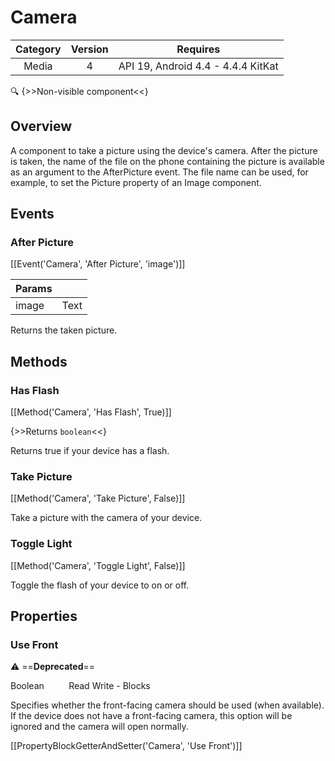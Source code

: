 # Camera

| Category | Version | Requires |
|:--------:|:-------:|:--------:|
|Media|4|API 19, Android 4.4 - 4.4.4 KitKat|

:mag: {>>Non-visible component<<}

## Overview

A component to take a picture using the device's camera. After the picture is taken, the name of the file on the phone containing the picture is available as an argument to the AfterPicture event. The file name can be used, for example, to set the Picture property of an Image component.

## Events

### After Picture

[[Event('Camera', 'After Picture', 'image')]]

| Params | []() |
|--------|------|
|image|Text|


Returns the taken picture.

## Methods

### Has Flash

[[Method('Camera', 'Has Flash', True)]]

{>>Returns `boolean`<<}

Returns true if your device has a flash.

### Take Picture

[[Method('Camera', 'Take Picture', False)]]

Take a picture with the camera of your device.

### Toggle Light

[[Method('Camera', 'Toggle Light', False)]]

Toggle the flash of your device to on or off.

## Properties

### Use Front

:warning: ==**Deprecated**==

<span class="chip chip-boolean">Boolean</span>&nbsp;&nbsp;&nbsp;&nbsp;&nbsp;&nbsp;&nbsp;&nbsp;&nbsp;&nbsp;<span class="chip chip-rw">Read</span> <span class="chip chip-rw">Write</span> - <span class="chip chip-bd">Blocks</span> 

Specifies whether the front-facing camera should be used (when available). If the device does not have a front-facing camera, this option will be ignored and the camera will open normally.

[[PropertyBlockGetterAndSetter('Camera', 'Use Front')]]